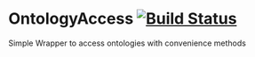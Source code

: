 # OntologyAccess [![Build Status](https://travis-ci.org/Gram21/OntologyAccess.svg?branch=master)](https://travis-ci.org/Gram21/OntologyAccess)
Simple Wrapper to access ontologies with convenience methods
